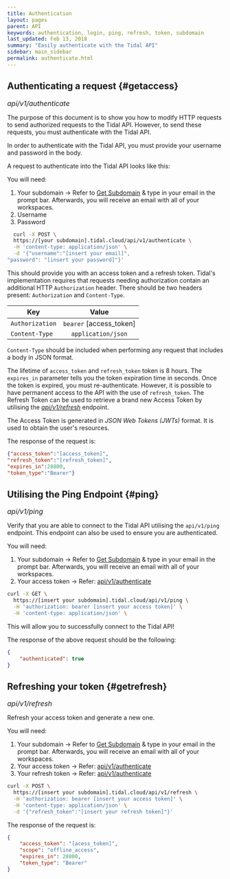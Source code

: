 ```yaml
---
title: Authentication
layout: pages
parent: API
keywords: authentication, login, ping, refresh, token, subdomain
last_updated: Feb 13, 2018
summary: "Easily authenticate with the Tidal API"
sidebar: main_sidebar
permalink: authenticate.html
---
```


## Authenticating a request {#getaccess}
<font size="3"> <i> api/v1/authenticate </i> </font>

The purpose of this document is to show you how to modify HTTP requests
to send authorized requests to the Tidal API.
However, to send these requests, you must authenticate with the Tidal
API.

In order to authenticate with the Tidal API, you must provide your
username and password in the body.

A request to authenticate into the Tidal API looks like this:

You will need:

1. Your subdomain -> Refer to [Get Subdomain](https://get.tidal.cloud/workspaces) & type in your email in the prompt bar. Afterwards, you will receive an email with all of your workspaces.
2. Username
3. Password

```bash
  curl -X POST \
  https://[your subdomain].tidal.cloud/api/v1/authenticate \
  -H 'content-type: application/json' \
  -d '{"username":"[insert your email]",
"password": "[insert your password]"}'

```


This should provide you with an access token and a refresh token. Tidal's implementation
requires that requests needing authorization contain an additional HTTP `Authorization`
header. There should be two headers present: `Authorization` and `Content-Type`.


| Key                 | Value                  |
| --------------------|:----------------------:|
| `Authorization`     | `bearer` [access_token]|
| `Content-Type`      | `application/json`     |


`Content-Type` should be included when performing any request that includes a body in JSON format.

The lifetime of `access_token` and `refresh_token` token is 8 hours. The `expires_in` parameter tells you the token expiration time in seconds.
Once the token is expired, you must re-authenticate. However, it is possible to have permanent access to the API with the use of `refresh_token`.
The Refresh Token can be used to retrieve a brand new Access Token by utilising the [*api/v1/refresh*](#getrefresh) endpoint.

The Access Token is generated in *JSON Web Tokens (JWTs)* format. It is used to obtain the user's resources.

The response of the request is:

```json
{"access_token":"[access_token]",
"refresh_token":"[refresh_token]",
"expires_in":28800,
"token_type":"Bearer"}
```

## Utilising the Ping Endpoint {#ping}
<font size="3"> <i> api/v1/ping </i> </font>

Verify that you are able to connect to the Tidal API utilising the `api/v1/ping` endpoint.
This endpoint can also be used to ensure you are authenticated.

You will need:

1. Your subdomain -> Refer to [Get Subdomain](https://get.tidal.cloud/workspaces) & type in your email in the prompt bar. Afterwards, you will receive an email with all of your workspaces.
2. Your access token -> Refer: [api/v1/authenticate](#getaccess)

```bash
curl -X GET \
  https://[insert your subdomain].tidal.cloud/api/v1/ping \
  -H 'authorization: bearer [insert your access token]' \
  -H 'content-type: application/json' \
```

This will allow you to successfully connect to the Tidal API!

The response of the above request should be the following:

```json
{
    "authenticated": true
}
```


## Refreshing your token {#getrefresh}
<font size="3"> <i> api/v1/refresh </i> </font>


Refresh your access token and generate a new one.

You will need:

1. Your subdomain -> Refer to [Get Subdomain](https://get.tidal.cloud/workspaces) & type in your email in the prompt bar. Afterwards, you will receive an email with all of your workspaces.
2. Your access token -> Refer: [api/v1/authenticate](#getaccess)
3. Your refresh token -> Refer: [api/v1/authenticate](#getaccess)

```bash
curl -X POST \
  https://[insert your subdomain].tidal.cloud/api/v1/refresh \
  -H 'authorization: bearer [insert your access token]' \
  -H 'content-type: application/json' \
  -d '{"refresh_token":"[insert your refresh token]"}'
```

The response of the request is:

```json
{
    "access_token": "[acess_token]",
    "scope": "offline_access",
    "expires_in": 28800,
    "token_type": "Bearer"
}
```
